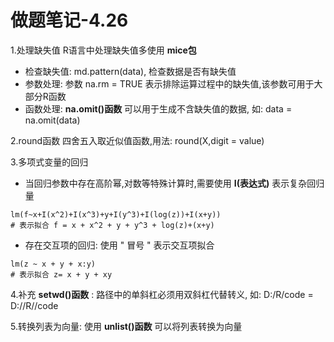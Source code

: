 # 做题笔记-4.26

1.处理缺失值
R语言中处理缺失值多使用 **mice包**
- 检查缺失值: md.pattern(data), 检查数据是否有缺失值
- 参数处理: 参数 na.rm = TRUE 表示排除运算过程中的缺失值,该参数可用于大部分R函数
- 函数处理: **na.omit()函数** 可以用于生成不含缺失值的数据, 如: data = na.omit(data)

2.round函数
四舍五入取近似值函数,用法: round(X,digit = value)

3.多项式变量的回归
- 当回归参数中存在高阶幂,对数等特殊计算时,需要使用 **I(表达式)** 表示复杂回归量
~~~
lm(f~x+I(x^2)+I(x^3)+y+I(y^3)+I(log(z))+I(x+y))
# 表示拟合 f = x + x^2 + y + y^3 + log(z)+(x+y)
~~~

- 存在交互项的回归: 使用 " 冒号 " 表示交互项拟合
~~~
lm(z ~ x + y + x:y)
# 表示拟合 z= x + y + xy
~~~

4.补充 **setwd()函数** : 路径中的单斜杠必须用双斜杠代替转义, 如: D:/R/code = D://R//code

5.转换列表为向量: 使用 **unlist()函数** 可以将列表转换为向量




